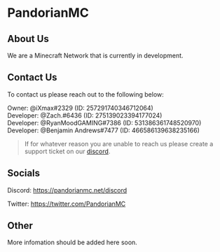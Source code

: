 # PandorianMC

## About Us

We are a Minecraft Network that is currently in development.

## Contact Us 

To contact us please reach out to the following below:

Owner: @iXmax#2329 (ID: 257291740346712064)    
Developer: @Zach.#6436 (ID: 275139023394177024)    
Developer: @RyanMoodGAMING#7386 (ID: 531386361748520970)      
Developer: @Benjamin Andrews#7477 (ID: 466586139638235166)

> If for whatever reason you are unable to reach us please create a support ticket on our [discord](https://pandorianmc.net/discord).

## Socials 

Discord: https://pandorianmc.net/discord

Twitter: https://twitter.com/PandorianMC

## Other

More infomation should be added here soon.
